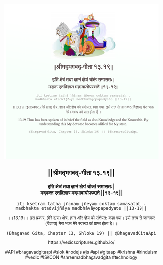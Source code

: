 <img src="../../asset/BG_13_19.png"/>
<center><h2>||श्रीमद्‍भगवद्‍-गीता १३.१९||</h2>
<h3>इति क्षेत्रं तथा ज्ञानं ज्ञेयं चोक्तं समासतः |<br/>मद्भक्त एतद्विज्ञाय मद्भावायोपपद्यते ||१३-१९||</h3>
<pre>iti kṣetraṃ tathā jñānaṃ jñeyaṃ coktaṃ samāsataḥ .<br/>madbhakta etadvijñāya madbhāvāyopapadyate ||13-19||</pre>
<p>।।13.19।। इस प्रकार, (मेरे द्वारा) क्षेत्र, ज्ञान और ज्ञेय को संक्षेपत: कहा गया। इसे तत्त्व से जानकर (विज्ञाय) मेरा भक्त मेरे स्वरूप को प्राप्त होता है।।</p>
<pre>(Bhagavad Gita, Chapter 13, Shloka 19) || @BhagavadGitaApi</pre><p>https://vedicscriptures.github.io/</p><p>#API #bhagavadgitaapi #slok #nodejs #js #api #gitaapi #krishna #hinduism #vedic #ISKCON #shreemadbhagavadgita #technology</p></center>